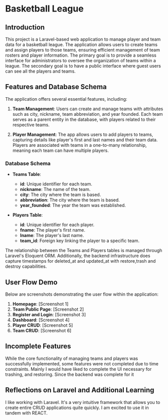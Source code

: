 # Basketball League

## Introduction

This project is a Laravel-based web application to manage player and team data for a basketball league. The application allows users to create teams and assign players to those teams, ensuring efficient management of team rosters and player information. The primary goal is to provide a seamless interface for administrators to oversee the organization of teams within a league. The secondary goal is to have a public interface where guest users can see all the players and teams.

## Features and Database Schema

The application offers several essential features, including:

1. **Team Management**: Users can create and manage teams with attributes such as city, nickname, team abbreviation, and year founded. Each team serves as a parent entity in the database, with players related to their respective teams.

2. **Player Management**: The app allows users to add players to teams, capturing details like player's first and last names and their team data. Players are associated with teams in a one-to-many relationship, meaning each team can have multiple players.

### Database Schema

- **Teams Table**: 
  - **id**: Unique identifier for each team.
  - **nickname**: The name of the team.
  - **city**: The city where the team is based.
  - **abbreviation**: The city where the team is based.
  - **year_founded**: The year the team was established.

- **Players Table**:
  - **id**: Unique identifier for each player.
  - **fname**: The player's first name.
  - **lname**: The player's last name.
  - **team_id**: Foreign key linking the player to a specific team.

The relationship between the Teams and Players tables is managed through Laravel's Eloquent ORM.
Additionally, the backend infrastructure does capture timestamps for deleted_at and updated_at with restore,trash and destroy capabilities.

## User Flow Demo

Below are screenshots demonstrating the user flow within the application:

1. **Homepage**: [Screenshot 1]
2. **Team Public Page**: [Screenshot 2]
3. **Register and Login**: [Screenshot 3]
4. **Dashboard**: [Screenshot 4]
5. **Player CRUD**: [Screenshot 5]
6. **Team CRUD**: [Screenshot 6]

## Incomplete Features

While the core functionality of managing teams and players was successfully implemented, some features were not completed due to time constraints. Mainly I would have liked to complete the UI necessary for trashing, and restoring. Since the backend was complete for it

## Reflections on Laravel and Additional Learning

I like working with Laravel. It's a very intuitive framework that allows you to create entire CRUD applications quite quickly. I am excited to use it in tandem with REACT.

